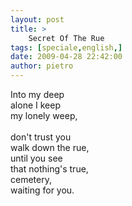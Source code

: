 ```yaml
---
layout: post
title: >
    Secret Of The Rue
tags: [speciale,english,]
date: 2009-04-28 22:42:00
author: pietro
---
```

Into my deep<br/>alone I keep<br/>my lonely weep,<br/><br/>don't trust you<br/>walk down the rue,<br/>until you see<br/>that nothing's true,<br/>cemetery,<br/>waiting for you.
